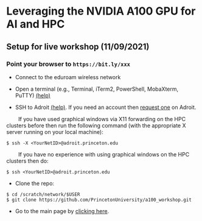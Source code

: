 # Leveraging the NVIDIA A100 GPU for AI and HPC

## Setup for live workshop (11/09/2021)

### Point your browser to `https://bit.ly/xxx`

+ Connect to the eduroam wireless network

+ Open a terminal (e.g., Terminal, iTerm2, PowerShell, MobaXterm, PuTTY) <a href="https://researchcomputing.princeton.edu/learn/workshops-live-training/requirements-picscie-virtual-workshops" target="_blank">(help)</a>

+ SSH to Adroit [(help)](https://researchcomputing.princeton.edu/faq/why-cant-i-login-to-a-clu). If you need an account then [request one](https://forms.rc.princeton.edu/registration/?q=adroit) on Adroit.

&nbsp;&nbsp;&nbsp;&nbsp;&nbsp;&nbsp;&nbsp;&nbsp;If you have used graphical windows via X11 forwarding on the HPC clusters before then run the following command (with the appropriate X server running on your local machine):

```
$ ssh -X <YourNetID>@adroit.princeton.edu
```

&nbsp;&nbsp;&nbsp;&nbsp;&nbsp;&nbsp;&nbsp;&nbsp;If you have no experience with using graphical windows on the HPC clusters then do:

```
$ ssh <YourNetID>@adroit.princeton.edu
```

+ Clone the repo:

```
$ cd /scratch/network/$USER
$ git clone https://github.com/PrincetonUniversity/a100_workshop.git
```

+ Go to the main page by [clicking here](https://github.com/PrincetonUniversity/a100_workshop).
